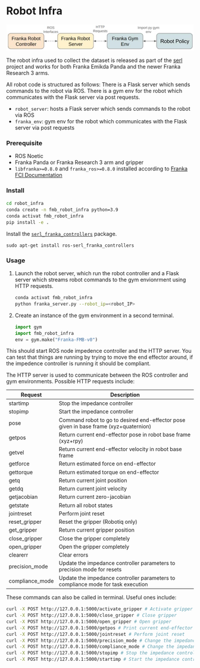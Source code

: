 # Robot Infra
![](../docs/robot_infra_interfaces.jpg)

The robot infra used to collect the dataset is released as part of the [serl](https://github.com/rail-berkeley/serl/tree/main/serl_robot_infra) project and works for both Franka Emikda Panda and the newer Franka Research 3 arms. 

All robot code is structured as follows:
There is a Flask server which sends commands to the robot via ROS. There is a gym env for the robot which communicates with the Flask server via post requests.

- `robot_server`: hosts a Flask server which sends commands to the robot via ROS
- `franka_env`: gym env for the robot which communicates with the Flask server via post requests


### Prerequisite
- ROS Noetic
- Franka Panda or Franka Research 3 arm and gripper
- `libfranka>=0.8.0` and `franka_ros>=0.8.0` installed according to [Franka FCI Documentation](https://frankaemika.github.io/docs/installation_linux.html)

### Install
```bash
cd robot_infra
conda create -n fmb_robot_infra python=3.9
conda activat fmb_robot_infra
pip install -e .
```
Install the [`serl_franka_controllers`](https://github.com/rail-berkeley/serl_franka_controllers) package.

    sudo apt-get install ros-serl_franka_controllers

### Usage
1. Launch the robot server, which run the robot controller and a Flask server which streams robot commands to the gym envionrment using HTTP requests. 
    ```bash
    conda activat fmb_robot_infra
    python franka_server.py --robot_ip=<robot_IP>
2. Create an instance of the gym environment in a second terminal.
    ```python
    import gym
    import fmb_robot_infra
    env = gym.make("Franka-FMB-v0")
    ```
This should start ROS node impedence controller and the HTTP server. You can test that things are running by trying to move the end effector around, if the impedence controller is running it should be compliant.

The HTTP server is used to communicate between the ROS controller and gym environments. Possible HTTP requests include:

| Request | Description |
| --- | --- |
| startimp | Stop the impedance controller |
| stopimp | Start the impedance controller |
| pose | Command robot to go to desired end-effector pose given in base frame (xyz+quaternion) |
| getpos | Return current end-effector pose in robot base frame (xyz+rpy)|
| getvel | Return current end-effector velocity in robot base frame |
| getforce | Return estimated force on end-effector |
| gettorque | Return estimated torque on end-effector |
| getq | Return current joint position |
| getdq | Return current joint velocity |
| getjacobian | Return current zero-jacobian |
| getstate | Return all robot states |
| jointreset | Perform joint reset |
| reset_gripper | Reset the gripper (Robotiq only) |
| get_gripper | Return current gripper position |
| close_gripper | Close the gripper completely |
| open_gripper | Open the gripper completely |
| clearerr | Clear errors |
| precision_mode | Update the impedance controller parameters to precision mode for resets|
| compliance_mode | Update the impedance controller parameters to compliance mode for task execution |

These commands can also be called in terminal. Useful ones include:
```bash
curl -X POST http://127.0.0.1:5000/activate_gripper # Activate gripper
curl -X POST http://127.0.0.1:5000/close_gripper # Close gripper
curl -X POST http://127.0.0.1:5000/open_gripper # Open gripper
curl -X POST http://127.0.0.1:5000/getpos # Print current end-effector pose
curl -X POST http://127.0.0.1:5000/jointreset # Perform joint reset
curl -X POST http://127.0.0.1:5000/precision_mode # Change the impedance controller to precision mode
curl -X POST http://127.0.0.1:5000/compliance_mode # Change the impedance controller to compliance mode
curl -X POST http://127.0.0.1:5000/stopimp # Stop the impedance controller
curl -X POST http://127.0.0.1:5000/startimp # Start the impedance controller (**Only run this after stopimp**)
```
